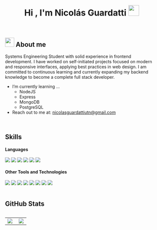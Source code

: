<h1 align="center"><b>Hi , I'm Nicolás Guardatti </b><img src="https://media.giphy.com/media/hvRJCLFzcasrR4ia7z/giphy.gif" width="35"></h1>

</br>

## <picture><img src = "https://github.com/7oSkaaa/7oSkaaa/blob/main/Images/about_me.gif?raw=true" width = 30px></picture> About me

Systems Engineering Student with solid experience in frontend development. I have worked on self-initiated projects focused on modern and responsive interfaces, applying best practices in web design. I am committed to continuous learning and currently expanding my backend knowledge to become a complete full stack developer.
- I’m currently learning ...
  - NodeJS
  - Express
  - MongoDB
  - PostgreSQL
- Reach out to me at: nicolasguardattiutn@gmail.com

</br>

## Skills
<h4> Languages </h4>
<span> 
  <img src="https://img.shields.io/badge/HTML5-E34F26?style=for-the-badge&logo=html5&logoColor=white">
  <img src="https://img.shields.io/badge/CSS3-1572B6?style=for-the-badge&logo=css3&logoColor=white">
  <img src="https://img.shields.io/badge/JavaScript-F7DF1E?style=for-the-badge&logo=javascript&logoColor=black">
  <img src= "https://img.shields.io/badge/typescript-%23007ACC.svg?style=for-the-badge&logo=typescript&logoColor=white">
  <img src= "https://img.shields.io/badge/react-%2361DAFB.svg?style=for-the-badge&logo=react&logoColor=white">
  <img src="https://img.shields.io/badge/python-3670A0?style=for-the-badge&logo=python&logoColor=ffdd54">
</span>


<h4> Other Tools and Technologies </h4>
<span>
  <img src="https://img.shields.io/badge/Git-F05032?style=for-the-badge&logo=git&logoColor=white">
  <img src="https://img.shields.io/badge/github-%23181717.svg?style=for-the-badge&logo=github&logoColor=white">
  <img src="https://img.shields.io/badge/visual%20studio%20code-%23007ACC.svg?style=for-the-badge&logo=visual-studio-code&logoColor=white">
  <img src="https://img.shields.io/badge/IntelliJ%20IDEA-%23000000.svg?style=for-the-badge&logo=intellij-idea&logoColor=white">
  <img src="https://img.shields.io/badge/PyCharm-%23000000.svg?style=for-the-badge&logo=pycharm&logoColor=white">
  <img src="https://img.shields.io/badge/npm-%23CB3837.svg?style=for-the-badge&logo=npm&logoColor=white">
  <img src="https://img.shields.io/badge/pnpm-%23F69220.svg?style=for-the-badge&logo=pnpm&logoColor=white">
  <img src="https://img.shields.io/badge/vite-%23646CFF.svg?style=for-the-badge&logo=vite&logoColor=white">
</span>

</br>
</br>

## GitHub Stats
<table align="left">
<tr border="none">
  <td width="50%" align="center">
    <img  align="left"  src="https://github-readme-stats.vercel.app/api?username=guardatti&theme=dark&show_icons=true&count_private=true" />
  </td>
  <td width="50%" align="center">
    <img  align="center"  src="https://github-readme-stats.anuraghazra1.vercel.app/api/top-langs/?username=guardatti&theme=dark&hide_border=false&no-bg=true&no-frame=true&langs_count=7"/>
  </td>
</tr>
</table>
